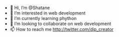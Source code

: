 - 👋 Hi, I’m @Shatane
- 👀 I’m interested in web development
- 🌱 I’m currently learning phython
- 💞️ I’m looking to collaborate on web development 
- 📫 How to reach me http://twitter.com/dip_creator

<!---
Shatane/Shatane is a ✨ special ✨ repository because its `README.md` (this file) appears on your GitHub profile.
You can click the Preview link to take a look at your changes.
--->

